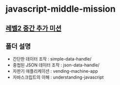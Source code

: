 # javascript-middle-mission
## [레벨2 중간 추가 미션](https://nextstep.camp/courses/-Kv05nt2H14q-C4t92uz/-KvSbAd9YMrVFFDABQg7/lessons)
## 폴더 설명
- 간단한 데이터 조작 : simple-data-handle/
- 중첩된 JSON 데이터 조작 : json-data-handle/
- 자판기 애플리케이션 : vending-machine-app
- 자바스크립트의 이해 : understanding-javascript

